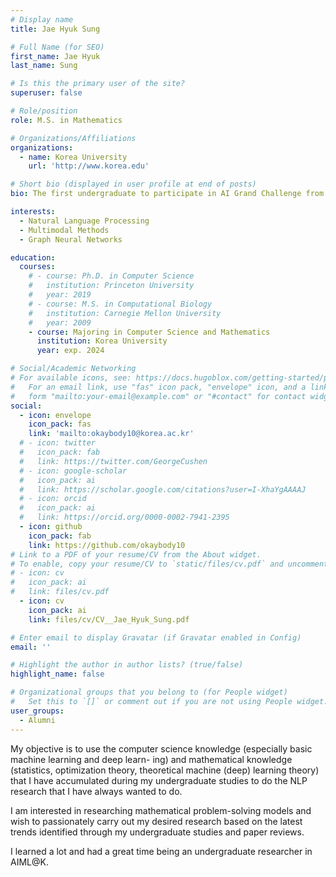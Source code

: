 ```yaml
---
# Display name
title: Jae Hyuk Sung

# Full Name (for SEO)
first_name: Jae Hyuk
last_name: Sung

# Is this the primary user of the site?
superuser: false

# Role/position
role: M.S. in Mathematics

# Organizations/Affiliations
organizations:
  - name: Korea University
    url: 'http://www.korea.edu'

# Short bio (displayed in user profile at end of posts)
bio: The first undergraduate to participate in AI Grand Challenge from AIML@K

interests:
  - Natural Language Processing
  - Multimodal Methods
  - Graph Neural Networks

education:
  courses:
    # - course: Ph.D. in Computer Science
    #   institution: Princeton University
    #   year: 2019
    # - course: M.S. in Computational Biology
    #   institution: Carnegie Mellon University
    #   year: 2009
    - course: Majoring in Computer Science and Mathematics
      institution: Korea University
      year: exp. 2024

# Social/Academic Networking
# For available icons, see: https://docs.hugoblox.com/getting-started/page-builder/#icons
#   For an email link, use "fas" icon pack, "envelope" icon, and a link in the
#   form "mailto:your-email@example.com" or "#contact" for contact widget.
social:
  - icon: envelope
    icon_pack: fas
    link: 'mailto:okaybody10@korea.ac.kr'
  # - icon: twitter
  #   icon_pack: fab
  #   link: https://twitter.com/GeorgeCushen
  # - icon: google-scholar
  #   icon_pack: ai
  #   link: https://scholar.google.com/citations?user=I-XhaYgAAAAJ
  # - icon: orcid
  #   icon_pack: ai
  #   link: https://orcid.org/0000-0002-7941-2395
  - icon: github
    icon_pack: fab
    link: https://github.com/okaybody10
# Link to a PDF of your resume/CV from the About widget.
# To enable, copy your resume/CV to `static/files/cv.pdf` and uncomment the lines below.
# - icon: cv
#   icon_pack: ai
#   link: files/cv.pdf
  - icon: cv
    icon_pack: ai
    link: files/cv/CV__Jae_Hyuk_Sung.pdf

# Enter email to display Gravatar (if Gravatar enabled in Config)
email: ''

# Highlight the author in author lists? (true/false)
highlight_name: false

# Organizational groups that you belong to (for People widget)
#   Set this to `[]` or comment out if you are not using People widget.
user_groups:
  - Alumni
---
```


<!-- 짧은 자기소개 -->
My objective is to use the computer science knowledge (especially basic machine learning and deep learn- ing) and mathematical knowledge (statistics, optimization theory, theoretical machine (deep) learning theory) that I have accumulated during my undergraduate studies to do the NLP research that I have always wanted to do. 

<!-- 연구분야/주제 관심사 소개 -->
I am interested in researching mathematical problem-solving models and wish to passionately carry out my desired research based on the latest trends identified through my undergraduate studies and paper reviews.

<!-- 그 외의 것/trivia -->
I learned a lot and had a great time being an undergraduate researcher in AIML@K.
